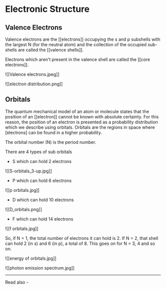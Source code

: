 # Electronic Structure

## Valence Electrons

Valence electrons are the [[electrons]] occupying the s and p subshells with the largest N (for the neutral atom) and the collection of the occupied sub-shells are called the [[valence shells]].

Electrons which aren't present in the valence shell are called the [[core electrons]].


![[Valence electrons.jpeg]]

![[electron distribution.png]]


## Orbitals

The quantum mechanical model of an atom or molecule states that the position of an [[electron]] cannot be known with absolute certainty. For this reason, the position of an electron is presented as a probability distribution which we describe using orbitals. Orbitals are the regions in space where [electrons] can be found in a higher probability. 

The orbital number (N) is the period number.

There are 4 types of sub orbitals 

- S which can hold 2 electrons

![[S-orbitals_3-up.jpg]]

- P which can hold 6 electrons

![[p orbitals.jpg]]

- D which can hold 10 electrons

![[D_orbitals.png]]

- F which can hold 14 electrons

![[f orbitals.jpg]]

So, if N = 1, the total number of electrons it can hold is 2. If N = 2, that shell can hold 2 (in s) and 6 (in p), a total of 8. This goes on for N = 3, 4 and so on.

![[energy of orbitals.jpg]]

![[photon emission spectrum.jpg]]



---
Read also - 